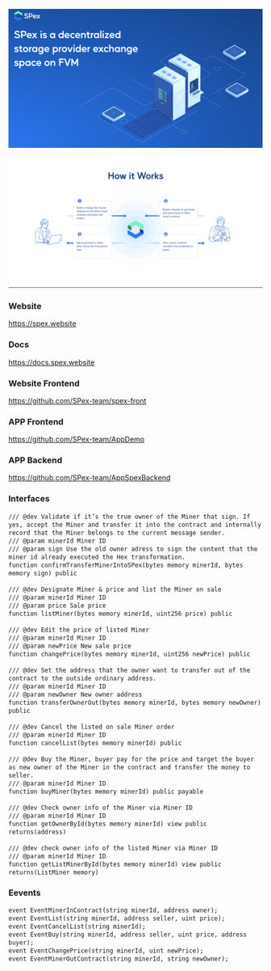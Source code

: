 ![image](./images/what_is_spex.png)

![image](./images/how_it_works.png)

### Website
https://spex.website

### Docs
https://docs.spex.website

### Website Frontend
https://github.com/SPex-team/spex-front

### APP Frontend
https://github.com/SPex-team/AppDemo

### APP Backend
https://github.com/SPex-team/AppSpexBackend


### Interfaces
```solidity
/// @dev Validate if it’s the true owner of the Miner that sign. If yes, accept the Miner and transfer it into the contract and internally record that the Miner belongs to the current message sender.   
/// @param minerId Miner ID
/// @param sign Use the old owner adress to sign the content that the miner id already executed the Hex transformation. 
function confirmTransferMinerIntoSPex(bytes memory minerId, bytes memory sign) public

/// @dev Designate Miner & price and list the Miner on sale
/// @param minerId Miner ID
/// @param price Sale price
function listMiner(bytes memory minerId, uint256 price) public

/// @dev Edit the price of listed Miner
/// @param minerId Miner ID
/// @param newPrice New sale price
function changePrice(bytes memory minerId, uint256 newPrice) public

/// @dev Set the address that the owner want to transfer out of the contract to the outside ordinary address.
/// @param minerId Miner ID
/// @param newOwner New owner address
function transferOwnerOut(bytes memory minerId, bytes memory newOwner) public

/// @dev Cancel the listed on sale Miner order
/// @param minerId Miner ID
function cancelList(bytes memory minerId) public

/// @dev Buy the Miner, buyer pay for the price and target the buyer as new owner of the Miner in the contract and transfer the money to seller. 
/// @param minerId Miner ID
function buyMiner(bytes memory minerId) public payable

/// @dev Check owner info of the Miner via Miner ID
/// @param minerId Miner ID
function getOwnerById(bytes memory minerId) view public returns(address)

/// @dev check owner info of the listed Miner via Miner ID
/// @param minerId Miner ID
function getListMinerById(bytes memory minerId) view public returns(ListMiner memory)
```

### Eevents
```solidity
event EventMinerInContract(string minerId, address owner);
event EventList(string minerId, address seller, uint price);
event EventCancelList(string minerId);
event EventBuy(string minerId, address seller, uint price, address buyer);
event EventChangePrice(string minerId, uint newPrice);
event EventMinerOutContract(string minerId, string newOwner);
```